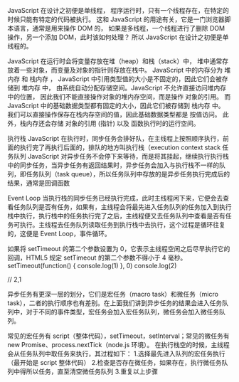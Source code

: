 JavaScript 在设计之初便是单线程，
程序运行时，只有一个线程存在，在特定的时候只能有特定的代码被执行。
这和 JavaScript 的用途有关，它是一门浏览器脚本语言，通常是用来操作 DOM 的，
如果是多线程，一个线程进行了删除 DOM 操作，另一个添加 DOM，此时该如何处理？
所以 JavaScript 在设计之初便是单线程的。

JavaScript 在运行时会将变量存放在堆（heap）和栈（stack）中，
堆中通常存放着一些对象，而变量及对象的指针则存放在栈中。
JavaScript 中的内存分为 堆内存 和 栈内存 ，
JavaScript 中引用类型值的大小是不固定的，因此它们会被存储到 堆内存 中，
由系统自动分配存储空间。JavaScript 不允许直接访问堆内存中的位置，
因此我们不能直接操作对象的堆内存空间，而是操作 对象的引用。
而 JavaScript 中的基础数据类型都有固定的大小，因此它们被存储到 栈内存 中。
我们可以直接操作保存在栈内存空间的值，因此基础数据类型都是 按值访问。
此外，栈内存还会存储 对象的引用 (指针) 以及 函数执行时的运行空间。

执行栈
JavaScript 在执行时，同步任务会排好队，在主线程上按照顺序执行，前面的执行完了再执行后面的，排队的地方叫执行栈（execution context stack
任务队列
JavaScript 对异步任务不会停下来等待，而是将其挂起，继续执行执行栈中的同步任务，当异步任务有返回结果时，异步任务会加入与执行栈不一样的队列，即任务队列（task queue），所以任务队列中存放的是异步任务执行完成后的结果，通常是回调函数

Event Loop
当执行栈的同步任务已经执行完成，此时主线程闲下来，它便会去查看任务队列是否有任务，如果有，主线程会将最先进入任务队列的任务加入到执行栈中执行，执行栈中的任务执行完了之后，主线程便又去任务队列中查看是否有任务可执行。主线程去任务队列读取任务到执行栈中去执行，这个过程是循环往复的，这便是 Event Loop，事件循环。

如果将 setTimeout 的第二个参数设置为 0，它表示主线程空闲之后尽早执行它的回调，HTML5 规定 setTimeout 的第二个参数不得小于 4 毫秒。
setTimeout(function() {
    console.log(1)
}, 0)
console.log(2)

//  2,1

异步任务有更深一层的划分，它们是宏任务（macro task）和微任务（micro task），二者的执行顺序也有差别。在上面我们讲到异步任务的结果会进入任务队列中，对于不同的事件类型，宏任务会加入宏任务队列，微任务会加入微任务队列。

常见的宏任务有 script（整体代码），setTimeout，setInterval；常见的微任务有 new Promise、process.nextTick（node.js 环境）。
在执行栈空的时候，主线程会从任务队列中取任务来执行，其过程如下：
1.选择最先进入队列的宏任务执行（最开始是 script 整体代码）
2.检查是否存在微任务，如果存在，执行微任务队列中得所以任务，直至清空微任务队列
3.重复以上步骤

